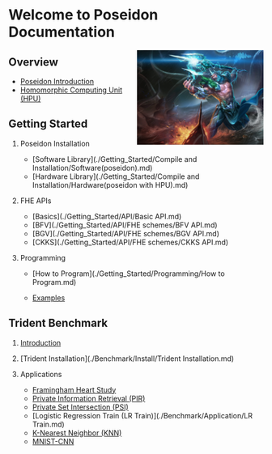 # Welcome to Poseidon Documentation

<p align="right"> <img src="./Image/Logo/kingimage.png" width=250 style="float:right">  </p>

## Overview

* [Poseidon Introduction](./Overview/Poseidon_Basics.md)
* [Homomorphic Computing Unit (HPU)](./Overview/HPU.md)



## Getting Started

1.  Poseidon Installation

     * [Software Library](./Getting_Started/Compile and Installation/Software(poseidon).md)
     * [Hardware Library](./Getting_Started/Compile and Installation/Hardware(poseidon with HPU).md)

     

2. FHE APIs

     * [Basics](./Getting_Started/API/Basic API.md)
     * [BFV](./Getting_Started/API/FHE schemes/BFV API.md)
     * [BGV](./Getting_Started/API/FHE schemes/BGV API.md)
     * [CKKS](./Getting_Started/API/FHE schemes/CKKS API.md)

     

3. Programming

     * [How to Program](./Getting_Started/Programming/How to Program.md)

     * [Examples](./Getting_Started/Programming/Examples.md)




## Trident Benchmark

1. [Introduction](./Benchmark/Introduction/Introduction.md)

2. [Trident Installation](./Benchmark/Install/Trident Installation.md)

3. Applications
     * [Framingham Heart Study](./Benchmark/Application/Framingham.md)
     * [Private Information Retrieval (PIR)](./Benchmark/Application/pir_bfv.md)
     * [Private Set Intersection (PSI)](./Benchmark/Application/PSI.md)
     * [Logistic Regression Train (LR Train)](./Benchmark/Application/LR Train.md)
     * [K-Nearest Neighbor (KNN)](./Benchmark/Application/knn.md)
     * [MNIST-CNN](./Benchmark/Application/MNIST-CNN.md)
